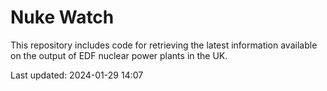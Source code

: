 # Nuke Watch

This repository includes code for retrieving the latest information available on the output of EDF nuclear power plants in the UK.

Last updated: 2024-01-29 14:07